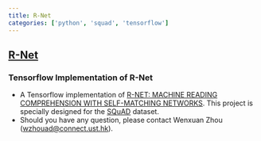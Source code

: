 ```yaml
---
title: R-Net
categories: ['python', 'squad', 'tensorflow']
---
```

## [R-Net](https://github.com/HKUST-KnowComp/R-Net)

### Tensorflow Implementation of R-Net

  * A Tensorflow implementation of [R-NET: MACHINE READING COMPREHENSION WITH SELF-MATCHING NETWORKS](https://www.microsoft.com/en-us/research/wp-content/uploads/2017/05/r-net.pdf). This project is specially designed for the [SQuAD](https://arxiv.org/pdf/1606.05250.pdf) dataset.
  * Should you have any question, please contact Wenxuan Zhou (wzhouad@connect.ust.hk).
